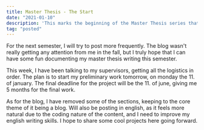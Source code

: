 ```yaml
---
title: Master Thesis - The Start
date: "2021-01-10"
description: 'This marks the beginning of the Master Thesis series that I hope to make happen on a weekly schedule. '
tag: "posted"
---
```


For the next semester, I will try to post more frequently. The blog wasn't really getting any attention from me in the fall, but I truly hope that I can have some fun documenting my master thesis writing this semester. 

This week, I have been talking to my supervisors, getting all the logistics in order. The plan is to start my preliminary work tomorrow, on monday the 11. of january. The final deadline for the project will be the 11. of june, giving me 5 months for the final work. 

As for the blog, I have removed some  of the sections, keeping to the core theme of it being a blog. Will also be posting in english, as it feels more natural due to the coding nature of the content, and I need to improve my english writing skills. I hope to share some cool projects here going forward. 






